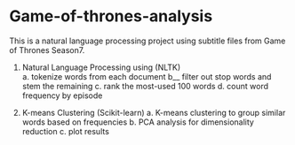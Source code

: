 # Game-of-thrones-analysis
This is a natural language processing project using subtitle files from Game of Thrones Season7.

1. Natural Language Processing using (NLTK)
<br />a. tokenize words from each document
b__ filter out stop words and stem the remaining
c. rank the most-used 100 words
d. count word frequency by episode

2. K-means Clustering (Scikit-learn)
a. K-means clustering to group similar words based on frequencies
b. PCA analysis for dimensionality reduction
c. plot results

